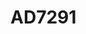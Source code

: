# AD7291

```{devicetree} /wsshare/analog_work/vger/linux/Documentation/devicetree/bindings/iio/adc/adi,ad7291.yaml
```